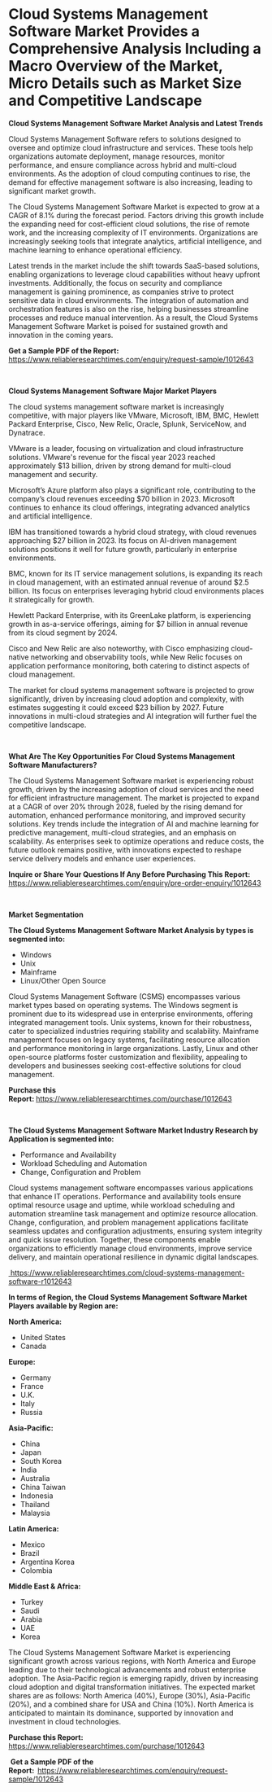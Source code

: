 <p><h1>Cloud Systems Management Software Market Provides a Comprehensive Analysis Including a Macro Overview of the Market, Micro Details such as Market Size and Competitive Landscape</h1></p><p><strong>Cloud Systems Management Software Market Analysis and Latest Trends</strong></p>
<p><p>Cloud Systems Management Software refers to solutions designed to oversee and optimize cloud infrastructure and services. These tools help organizations automate deployment, manage resources, monitor performance, and ensure compliance across hybrid and multi-cloud environments. As the adoption of cloud computing continues to rise, the demand for effective management software is also increasing, leading to significant market growth.</p><p>The Cloud Systems Management Software Market is expected to grow at a CAGR of 8.1% during the forecast period. Factors driving this growth include the expanding need for cost-efficient cloud solutions, the rise of remote work, and the increasing complexity of IT environments. Organizations are increasingly seeking tools that integrate analytics, artificial intelligence, and machine learning to enhance operational efficiency.</p><p>Latest trends in the market include the shift towards SaaS-based solutions, enabling organizations to leverage cloud capabilities without heavy upfront investments. Additionally, the focus on security and compliance management is gaining prominence, as companies strive to protect sensitive data in cloud environments. The integration of automation and orchestration features is also on the rise, helping businesses streamline processes and reduce manual intervention. As a result, the Cloud Systems Management Software Market is poised for sustained growth and innovation in the coming years.</p></p>
<p><strong>Get a Sample PDF of the Report:&nbsp;</strong> <a href="https://www.reliableresearchtimes.com/enquiry/request-sample/1012643?utm_campaign=3381&utm_medium=2&utm_source=Github&utm_content=ia&utm_term=16042025&utm_id=cloud-systems-management-software">https://www.reliableresearchtimes.com/enquiry/request-sample/1012643</a></p>
<p>&nbsp;</p>
<p><strong>Cloud Systems Management Software Major Market Players</strong></p>
<p><p>The cloud systems management software market is increasingly competitive, with major players like VMware, Microsoft, IBM, BMC, Hewlett Packard Enterprise, Cisco, New Relic, Oracle, Splunk, ServiceNow, and Dynatrace. </p><p>VMware is a leader, focusing on virtualization and cloud infrastructure solutions. VMware's revenue for the fiscal year 2023 reached approximately $13 billion, driven by strong demand for multi-cloud management and security.</p><p>Microsoft’s Azure platform also plays a significant role, contributing to the company’s cloud revenues exceeding $70 billion in 2023. Microsoft continues to enhance its cloud offerings, integrating advanced analytics and artificial intelligence.</p><p>IBM has transitioned towards a hybrid cloud strategy, with cloud revenues approaching $27 billion in 2023. Its focus on AI-driven management solutions positions it well for future growth, particularly in enterprise environments.</p><p>BMC, known for its IT service management solutions, is expanding its reach in cloud management, with an estimated annual revenue of around $2.5 billion. Its focus on enterprises leveraging hybrid cloud environments places it strategically for growth.</p><p>Hewlett Packard Enterprise, with its GreenLake platform, is experiencing growth in as-a-service offerings, aiming for $7 billion in annual revenue from its cloud segment by 2024.</p><p>Cisco and New Relic are also noteworthy, with Cisco emphasizing cloud-native networking and observability tools, while New Relic focuses on application performance monitoring, both catering to distinct aspects of cloud management.</p><p>The market for cloud systems management software is projected to grow significantly, driven by increasing cloud adoption and complexity, with estimates suggesting it could exceed $23 billion by 2027. Future innovations in multi-cloud strategies and AI integration will further fuel the competitive landscape.</p></p>
<p>&nbsp;</p>
<p><strong>What Are The Key Opportunities For Cloud Systems Management Software Manufacturers?</strong></p>
<p><p>The Cloud Systems Management Software market is experiencing robust growth, driven by the increasing adoption of cloud services and the need for efficient infrastructure management. The market is projected to expand at a CAGR of over 20% through 2028, fueled by the rising demand for automation, enhanced performance monitoring, and improved security solutions. Key trends include the integration of AI and machine learning for predictive management, multi-cloud strategies, and an emphasis on scalability. As enterprises seek to optimize operations and reduce costs, the future outlook remains positive, with innovations expected to reshape service delivery models and enhance user experiences.</p></p>
<p><strong>Inquire or Share Your Questions If Any Before Purchasing This Report:</strong> <a href="https://www.reliableresearchtimes.com/enquiry/pre-order-enquiry/1012643?utm_campaign=3381&utm_medium=2&utm_source=Github&utm_content=ia&utm_term=16042025&utm_id=cloud-systems-management-software">https://www.reliableresearchtimes.com/enquiry/pre-order-enquiry/1012643</a></p>
<p>&nbsp;</p>
<p><strong>Market Segmentation</strong></p>
<p><strong>The Cloud Systems Management Software Market Analysis by types is segmented into:</strong></p>
<p><ul><li>Windows</li><li>Unix</li><li>Mainframe</li><li>Linux/Other Open Source</li></ul></p>
<p><p>Cloud Systems Management Software (CSMS) encompasses various market types based on operating systems. The Windows segment is prominent due to its widespread use in enterprise environments, offering integrated management tools. Unix systems, known for their robustness, cater to specialized industries requiring stability and scalability. Mainframe management focuses on legacy systems, facilitating resource allocation and performance monitoring in large organizations. Lastly, Linux and other open-source platforms foster customization and flexibility, appealing to developers and businesses seeking cost-effective solutions for cloud management.</p></p>
<p><strong>Purchase this Report:&nbsp;</strong><a href="https://www.reliableresearchtimes.com/purchase/1012643?utm_campaign=3381&utm_medium=2&utm_source=Github&utm_content=ia&utm_term=16042025&utm_id=cloud-systems-management-software">https://www.reliableresearchtimes.com/purchase/1012643</a></p>
<p>&nbsp;</p>
<p><strong>The Cloud Systems Management Software Market Industry Research by Application is segmented into:</strong></p>
<p><ul><li>Performance and Availability</li><li>Workload Scheduling and Automation</li><li>Change, Configuration and Problem</li></ul></p>
<p><p>Cloud systems management software encompasses various applications that enhance IT operations. Performance and availability tools ensure optimal resource usage and uptime, while workload scheduling and automation streamline task management and optimize resource allocation. Change, configuration, and problem management applications facilitate seamless updates and configuration adjustments, ensuring system integrity and quick issue resolution. Together, these components enable organizations to efficiently manage cloud environments, improve service delivery, and maintain operational resilience in dynamic digital landscapes.</p></p>
<p><a href="https://www.reliableresearchtimes.com/cloud-systems-management-software-r1012643?utm_campaign=3381&utm_medium=2&utm_source=Github&utm_content=ia&utm_term=16042025&utm_id=cloud-systems-management-software">&nbsp;https://www.reliableresearchtimes.com/cloud-systems-management-software-r1012643</a></p>
<p><strong>In terms of Region, the Cloud Systems Management Software Market Players available by Region are:</strong></p>
<p>
    <p> <strong> North America: </strong>
        <ul>
            <li>United States</li>
            <li>Canada</li>
        </ul>
        </p> 
    <p> <strong> Europe: </strong>
        <ul>
            <li>Germany</li>
            <li>France</li>
            <li>U.K.</li>
            <li>Italy</li>
            <li>Russia</li>
        </ul>
        </p> 
    <p> <strong> Asia-Pacific: </strong>
        <ul>
            <li>China</li>
            <li>Japan</li>
            <li>South Korea</li>
            <li>India</li>
            <li>Australia</li>
            <li>China Taiwan</li>
            <li>Indonesia</li>
            <li>Thailand</li>
            <li>Malaysia</li>
        </ul>
        </p> 
    <p> <strong> Latin America: </strong>
        <ul>
            <li>Mexico</li>
            <li>Brazil</li>
            <li>Argentina Korea</li>
            <li>Colombia</li>
        </ul>
        </p> 
    <p> <strong> Middle East & Africa: </strong>
        <ul>
            <li>Turkey</li>
            <li>Saudi</li>
            <li>Arabia</li>
            <li>UAE</li>
            <li>Korea</li>
        </ul>
    </p>
    </p>
<p><p>The Cloud Systems Management Software Market is experiencing significant growth across various regions, with North America and Europe leading due to their technological advancements and robust enterprise adoption. The Asia-Pacific region is emerging rapidly, driven by increasing cloud adoption and digital transformation initiatives. The expected market shares are as follows: North America (40%), Europe (30%), Asia-Pacific (20%), and a combined share for USA and China (10%). North America is anticipated to maintain its dominance, supported by innovation and investment in cloud technologies.</p></p>
<p><strong>Purchase this Report: </strong><a href="https://www.reliableresearchtimes.com/purchase/1012643?utm_campaign=3381&utm_medium=2&utm_source=Github&utm_content=ia&utm_term=16042025&utm_id=cloud-systems-management-software">https://www.reliableresearchtimes.com/purchase/1012643</a></p>
<p>&nbsp;<strong>Get a Sample PDF of the Report:&nbsp;&nbsp;</strong><a href="https://www.reliableresearchtimes.com/enquiry/request-sample/1012643?utm_campaign=3381&utm_medium=2&utm_source=Github&utm_content=ia&utm_term=16042025&utm_id=cloud-systems-management-software">https://www.reliableresearchtimes.com/enquiry/request-sample/1012643</a></p>
<p><strong></strong></p>
<p><p></p><p></p><p></p></p>